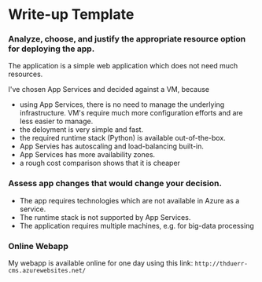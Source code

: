 # Write-up Template

### Analyze, choose, and justify the appropriate resource option for deploying the app.

The application is a simple web application which does not need much resources.

I've chosen App Services and decided against a VM, because

* using App Services, there is no need to manage the underlying infrastructure. VM's require much more configuration efforts and are less easier to manage.
* the deloyment is very simple and fast.
* the required runtime stack (Python) is available out-of-the-box.
* App Servies has autoscaling and load-balancing built-in.
* App Services has more availability zones.
* a rough cost comparison shows that it is cheaper

### Assess app changes that would change your decision.

* The app requires technologies which are not available in Azure as a service.
* The runtime stack is not supported by App Services.
* The application requires multiple machines, e.g. for big-data processing

### Online Webapp

My webapp is available online for one day using this link: `http://thduerr-cms.azurewebsites.net/`

